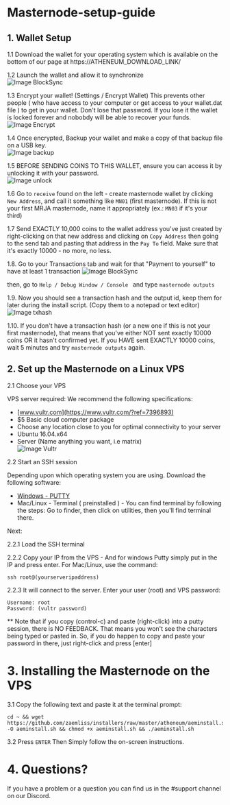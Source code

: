 # Masternode-setup-guide

## 1. Wallet Setup

1.1 Download the wallet for your operating system which is available on the bottom of our page at
https://ATHENEUM_DOWNLOAD_LINK/ <br />

1.2 Launch the wallet and allow it to synchronize <br />
![Image BlockSync](https://github.com/zaemliss/installers/blob/master/atheneum/images/blocks.png) </br>

1.3 Encrypt your wallet! (Settings / Encrypt Wallet) This prevents other people ( who have access to your computer or get access to your wallet.dat file ) to get in your wallet. Don't lose that password. If you lose it the wallet is locked forever and nobobdy will be able to recover your funds. </br>
![Image Encrypt](https://github.com/zaemliss/installers/blob/master/atheneum/images/encrypt.png) </br>

1.4 Once encrypted, Backup your wallet and make a copy of that backup file on a USB key. </br>
![Image backup](https://github.com/zaemliss/installers/blob/master/atheneum/images/backup.png) </br>

1.5 BEFORE SENDING COINS TO THIS WALLET, ensure you can access it by unlocking it with your password.  </br>
![Image unlock](https://github.com/zaemliss/installers/blob/master/atheneum/images/unlock.png) </br>

1.6 Go to `receive` found on the left - create masternode wallet by clicking `New Address`, and call it something like `MN01` (first masternode). If this is not your first MRJA masternode, name it appropriately (ex.: `MN03` if it's your third) <br />

1.7 Send EXACTLY 10,000 coins to the wallet address you've just created by right-clicking on that new address and clicking on `Copy Address` then going to the send tab and pasting that address in the `Pay To` field. Make sure that it's exactly 10000 - no more, no less.<br />

1.8. Go to your Transactions tab and wait for that "Payment to yourself" to have at least 1 transaction 
![Image BlockSync](https://github.com/zaemliss/installers/blob/master/atheneum/images/confirmations.png) </br>

then, go to `Help / Debug Window / Console ` and type `masternode outputs` <br />

1.9. Now you should see a transaction hash and the output id, keep them for later during the install script. (Copy them to a notepad or text editor) <br />
![Image txhash](https://github.com/zaemliss/installers/blob/master/ganjacoin/images/txhash.png) </br>

1.10. If you don't have a transaction hash (or a new one if this is not your first masternode), that means that you've either NOT sent exactly 10000 coins OR it hasn't confirmed yet. If you HAVE sent EXACTLY 10000 coins, wait 5 minutes and try `masternode outputs` again.

## 2. Set up the Masternode on a Linux VPS

2.1 Choose your VPS

VPS server required: We recommend the following specifications:
- [www.vultr.com](https://www.vultr.com/?ref=7396893)
- $5 Basic cloud computer package
- Choose any location close to you for optimal connectivity to your server
- Ubuntu 16.04.x64
- Server (Name anything you want, i.e matrix)</br>
![Image Vultr](https://github.com/zaemliss/installers/blob/master/ganjacoin/images/vultr1.png) </br>

2.2 Start an SSH session

Depending upon which operating system you are using. Download the following software:

- [Windows - PUTTY](https://www.putty.org/)
- Mac/Linux - Terminal ( preinstalled ) - You can find terminal by following the steps: Go to finder, then click on utilities, then you'll find terminal there.

Next:

2.2.1 Load the SSH terminal<br />

2.2.2 Copy your IP from the VPS - And for windows Putty simply put in the IP and press enter. For Mac/Linux, use the command: 
```
ssh root@(yourserveripaddress)
```

2.2.3 It will connect to the server. Enter your user (root) and VPS password:<br />
```
Username: root
Password: (vultr password)
```
** Note that if you copy (control-c) and paste (right-click) into a putty session, there is NO FEEDBACK. That means you won't see the characters being typed or pasted in. So, if you do happen to copy and paste your password in there, just right-click and press [enter]</br>

# 3. Installing the Masternode on the VPS

3.1 Copy the following text and paste it at the terminal prompt:
```
cd ~ && wget https://github.com/zaemliss/installers/raw/master/atheneum/aeminstall.sh -O aeminstall.sh && chmod +x aeminstall.sh && ./aeminstall.sh
```

3.2 Press `ENTER` Then Simply follow the on-screen instructions.

# 4. Questions?

If you have a problem or a question you can find us in the #support channel on our Discord. 
